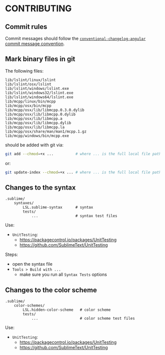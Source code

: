 # CONTRIBUTING

## Commit rules

Commit messages should follow the [`conventional-changelog-angular` commit message convention](https://github.com/angular/angular/blob/master/CONTRIBUTING.md#commit).

## Mark binary files in git

The following files:

```text
lib/lslint/linux/lslint
lib/lslint/osx/lslint
lib/lslint/windows/lslint.exe
lib/lslint/windows32/lslint.exe
lib/lslint/windows64/lslint.exe
lib/mcpp/linux/bin/mcpp
lib/mcpp/osx/bin/mcpp
lib/mcpp/osx/lib/libmcpp.0.3.0.dylib
lib/mcpp/osx/lib/libmcpp.0.dylib
lib/mcpp/osx/lib/libmcpp.a
lib/mcpp/osx/lib/libmcpp.dylib
lib/mcpp/osx/lib/libmcpp.la
lib/mcpp/osx/share/man/man1/mcpp.1.gz
lib/mcpp/windows/bin/mcpp.exe
```

should be added with git via:

```bash
git add --chmod=+x ...          # where ... is the full local file path relative to root
```

or:

```bash
git update-index --chmod=+x ... # where ... is the full local file path relative to root
```

## Changes to the syntax

```text
.sublime/
    syntaxes/
        LSL.sublime-syntax      # syntax
        tests/
            ...                 # syntax test files
```

Use:

* `UnitTesting`:
  * <https://packagecontrol.io/packages/UnitTesting>
  * <https://github.com/SublimeText/UnitTesting>

Steps:

* open the syntax file
* `Tools > Build with ...`
  * make sure you run all `Syntax Tests` options

## Changes to the color scheme

```text
.sublime/
    color-schemes/
        LSL.hidden-color-scheme   # color scheme
        tests/
            ...                   # color scheme test files
```

Use:

* `UnitTesting`:
  * <https://packagecontrol.io/packages/UnitTesting>
  * <https://github.com/SublimeText/UnitTesting>
